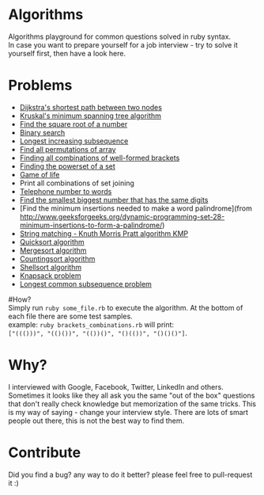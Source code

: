 Algorithms
==========

Algorithms playground for common questions solved in ruby syntax.  
In case you want to prepare yourself for a job interview - try to solve it yourself first, then have a look here.  

# Problems

- [Dijkstra's shortest path between two nodes](https://en.wikipedia.org/wiki/Dijkstra%27s_algorithm)
- [Kruskal's minimum spanning tree algorithm](http://en.wikipedia.org/wiki/Kruskal%27s_algorithm)
- [Find the square root of a number](https://en.wikipedia.org/wiki/Newton%27s_method)
- [Binary search](https://en.wikipedia.org/wiki/Binary_search_algorithm)
- [Longest increasing subsequence](http://en.wikipedia.org/wiki/Longest_increasing_subsequence)  
- [Find all permutations of array](https://en.wikipedia.org/wiki/Permutation)
- [Finding all combinations of well-formed brackets](http://stackoverflow.com/questions/727707/finding-all-combinations-of-well-formed-brackets)  
- [Finding the powerset of a set](http://en.wikipedia.org/wiki/Power_set)
- [Game of life](https://en.wikipedia.org/wiki/Conway%27s_Game_of_Life)
- Print all combinations of set joining
- [Telephone number to words](http://www.mobilefish.com/services/phonenumber_words/phonenumber_words.php)
- [Find the smallest biggest number that has the same digits](http://stackoverflow.com/questions/9368205/given-a-number-find-the-next-higher-number-which-has-the-exact-same-set-of-digi)  
- [Find the minimum insertions needed to make a word palindrome](from http://www.geeksforgeeks.org/dynamic-programming-set-28-minimum-insertions-to-form-a-palindrome/)
- [String matching - Knuth Morris Pratt algorithm KMP](http://en.wikipedia.org/wiki/Knuth%E2%80%93Morris%E2%80%93Pratt_algorithm)
- [Quicksort algorithm](http://en.wikipedia.org/wiki/Quicksort)
- [Mergesort algorithm](https://en.wikipedia.org/wiki/Merge_sort)
- [Countingsort algorithm](http://en.wikipedia.org/wiki/Counting_sort)
- [Shellsort algorithm](http://en.wikipedia.org/wiki/Shellsort)
- [Knapsack problem](http://en.wikipedia.org/wiki/Knapsack_problem)
- [Longest common subsequence problem](https://en.wikipedia.org/wiki/Longest_common_subsequence_problem)

#How?  
Simply run `ruby some_file.rb` to execute the algorithm. At the bottom of each file there are some test samples.  
example: `ruby brackets_combinations.rb` will print:  
`["((()))", "(()())", "(())()", "()(())", "()()()"]`.  

# Why?
I interviewed with Google, Facebook, Twitter, LinkedIn and others. 
Sometimes it looks like they all ask you the same "out of the box" questions that don't really check knowledge but memorization of the same tricks. 
This is my way of saying - change your interview style. There are lots of smart people out there, this is not the best way to find them. 

# Contribute 
Did you find a bug? any way to do it better? please feel free to pull-request it :)
